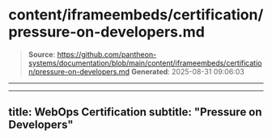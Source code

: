 # content/iframeembeds/certification/pressure-on-developers.md

> **Source**: https://github.com/pantheon-systems/documentation/blob/main/content/iframeembeds/certification/pressure-on-developers.md
> **Generated**: 2025-08-31 09:06:03

---

---
title: WebOps Certification
subtitle: "Pressure on Developers"
---

<Partial file="certification-guide/pressure-on-developers.md" />
